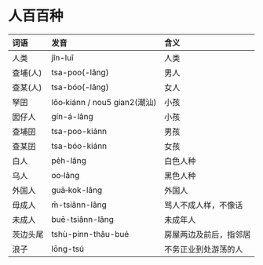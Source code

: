 # 人百百种

| 词语 | 发音 | 含义 |
| :--- | :--- | :--- |
| 人类 | jîn-luī | 人类 |
| 查埔\(人\) | tsa-poo\(-lâng\) | 男人 |
| 查某\(人\) | tsa-bóo\(-lâng\) | 女人 |
| 孥囝 | lôo‑kiánn / nou5 gian2\(潮汕\) | 小孩 |
| 囡仔人 | gín-á-lâng | 小孩 |
| 查埔囝 | tsa-poo-kiánn | 男孩 |
| 查某囝 | tsa-bóo-kiánn | 女孩 |
| 白人 | pe̍h-lâng | 白色人种 |
| 乌人 | oo‑lâng | 黑色人种 |
| 外国人 | guā‑kok-lâng | 外国人 |
| 毋成人 | m̄-tsiânn-lâng | 骂人不成人样，不像话 |
| 未成人 | buē-tsiânn-lâng | 未成年人 |
| 茨边头尾 | tshù-pinn-thâu-bué | 房屋两边及前后，指邻居 |
| 浪子 | lōng-tsú | 不务正业到处游荡的人 |



